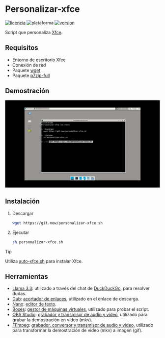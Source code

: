 # Personalizar-xfce
[![licencia](https://img.shields.io/github/license/AlexGracia/Personalizar-xfce?label=licencia&logo=opensourceinitiative&logoColor=orange&style=flat-square)](LICENSE.md)
![plataforma](https://img.shields.io/badge/plataforma-linux-%23FCC624?style=flat-square&logo=linux)
[![version](https://img.shields.io/github/v/tag/AlexGracia/Personalizar-xfce?style=flat-square&label=version&color=blue)](https://github.com/AlexGracia/Personalizar-xfce/tags)

Script que personaliza [Xfce](https://www.xfce.org/).

## Requisitos
- Entorno de escritorio Xfce
- Conexión de red
- Paquete [wget](https://www.gnu.org/software/wget/)
- Paquete [p7zip-full](http://p7zip.sourceforge.net/)

## Demostración
![demo-personalizar](.github/img/demo-personalizar.gif)

## Instalación
1. Descargar
    ```sh
    wget https://git.new/personalizar-xfce.sh
    ```
1. Ejecutar
    ```sh
    sh personalizar-xfce.sh
    ```

> [!TIP]
> Utiliza [auto-xfce.sh](https://github.com/AlexGracia/Auto-xfce) para instalar Xfce.

## Herramientas
- [Llama 3.3](https://github.com/meta-llama/llama3): utilizado a través del chat de [DuckDuckGo](https://Duck.ai), para resolver dudas.
- [Dub](https://github.com/dubinc/dub): [acortador de enlaces](https://dub.co/), utilizado en el enlace de descarga.
- [Nano](https://www.nano-editor.org/git.php): [editor de texto](https://www.nano-editor.org/docs.php).
- [Boxes](https://gitlab.gnome.org/gnome/gnome-boxes): [gestor de máquinas virtuales](https://apps.gnome.org/es/Boxes/), utilizado para probar el script.
- [OBS Studio](https://github.com/obsproject/obs-studio): [grabador y transmisor de audio y vídeo](https://obsproject.com), utilizado para grabar la demostración en vídeo (mkv).
- [FFmpeg](https://git.ffmpeg.org/ffmpeg): [grabador, conversor y transmisor de audio y vídeo](https://ffmpeg.org/), utilizado para transformar la demostración de vídeo (mkv) a imagen (gif).
